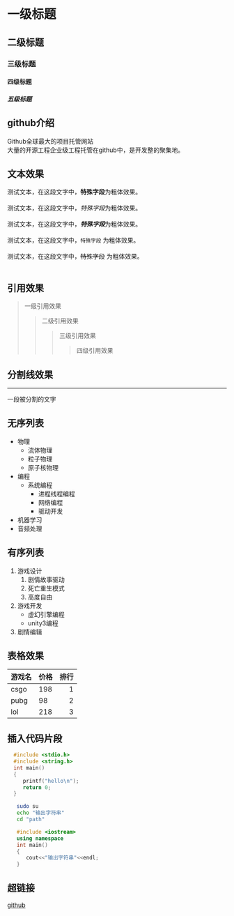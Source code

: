 # 一级标题
## 二级标题
### 三级标题
#### 四级标题
##### 五级标题


## github介绍
Github全球最大的项目托管网站<br>大量的开源工程企业级工程托管在github中，是开发整的聚集地。

## 文本效果
   测试文本，在这段文字中，**特殊字段**为粗体效果。<br><br>
   测试文本，在这段文字中，*特殊字段*为粗体效果。<br><br>
   测试文本，在这段文字中，***特殊字段***为粗体效果。<br><br>
   测试文本，在这段文字中，`特殊字段` 为粗体效果。<br><br>
   测试文本，在这段文字中，~~特殊字段~~ 为粗体效果。<br><br>

## 引用效果
> 一级引用效果
>> 二级引用效果
>>> 三级引用效果
>>>> 四级引用效果

## 分割线效果
---
   一段被分割的文字

## 无序列表

* 物理
  * 流体物理
  * 粒子物理
  * 原子核物理
* 编程
  * 系统编程
    * 进程线程编程
    * 网络编程
    * 驱动开发
* 机器学习
* 音频处理

## 有序列表

1. 游戏设计
   1. 剧情故事驱动
   2. 死亡重生模式
   3. 高度自由
2. 游戏开发
   * 虚幻引擎编程
   * unity3编程
3. 剧情编辑

## 表格效果

游戏名|价格|排行
--|:--|--:
csgo|198|1
pubg|98|2
lol|218|3

## 插入代码片段

```c
  #include <stdio.h>
  #include <string.h>
  int main()
  {
     printf("hello\n");
     return 0;
  }
```
```bash
   sudo su
   echo "输出字符串"
   cd "path"
```

```cpp
   #include <iostream>
   using namespace
   int main()
   {
      cout<<"输出字符串"<<endl;
   }
```

## 超链接

[github](https://github.com "跳转到github")


